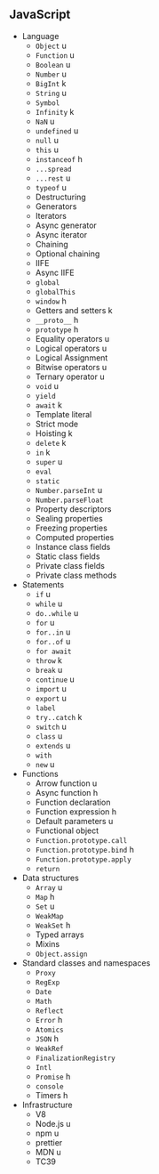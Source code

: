 ## JavaScript

- Language
  - `Object` u
  - `Function` u
  - `Boolean` u
  - `Number` u
  - `BigInt` k
  - `String` u
  - `Symbol` 
  - `Infinity` k
  - `NaN` u
  - `undefined` u
  - `null` u
  - `this` u
  - `instanceof` h
  - `...spread`
  - `...rest` u
  - `typeof` u
  - Destructuring
  - Generators
  - Iterators
  - Async generator
  - Async iterator
  - Chaining
  - Optional chaining
  - IIFE
  - Async IIFE
  - `global`
  - `globalThis`
  - `window` h
  - Getters and setters k
  - `__proto__` h
  - `prototype` h
  - Equality operators u
  - Logical operators u
  - Logical Assignment
  - Bitwise operators u
  - Ternary operator u
  - `void` u
  - `yield`
  - `await` k
  - Template literal
  - Strict mode
  - Hoisting k
  - `delete` k
  - `in` k
  - `super` u
  - `eval`
  - `static`
  - `Number.parseInt` u
  - `Number.parseFloat`
  - Property descriptors
  - Sealing properties
  - Freezing properties
  - Computed properties
  - Instance class fields
  - Static class fields
  - Private class fields
  - Private class methods
- Statements
  - `if` u
  - `while` u
  - `do..while` u
  - `for` u
  - `for..in` u
  - `for..of` u
  - `for await`
  - `throw` k
  - `break` u
  - `continue` u
  - `import` u
  - `export` u
  - `label`
  - `try..catch` k
  - `switch` u
  - `class` u
  - `extends` u
  - `with`
  - `new` u
- Functions
  - Arrow function u
  - Async function h
  - Function declaration
  - Function expression h
  - Default parameters u
  - Functional object
  - `Function.prototype.call`
  - `Function.prototype.bind` h
  - `Function.prototype.apply`
  - `return`
- Data structures
  - `Array` u
  - `Map` h
  - `Set` u
  - `WeakMap`
  - `WeakSet` h
  - Typed arrays
  - Mixins
  - `Object.assign`
- Standard classes and namespaces
  - `Proxy`
  - `RegExp`
  - `Date`
  - `Math`
  - `Reflect`
  - `Error` h
  - `Atomics`
  - `JSON` h
  - `WeakRef`
  - `FinalizationRegistry`
  - `Intl`
  - `Promise` h
  - `console`
  - Timers h
- Infrastructure
  - V8
  - Node.js u
  - npm u
  - prettier
  - MDN u
  - TC39
